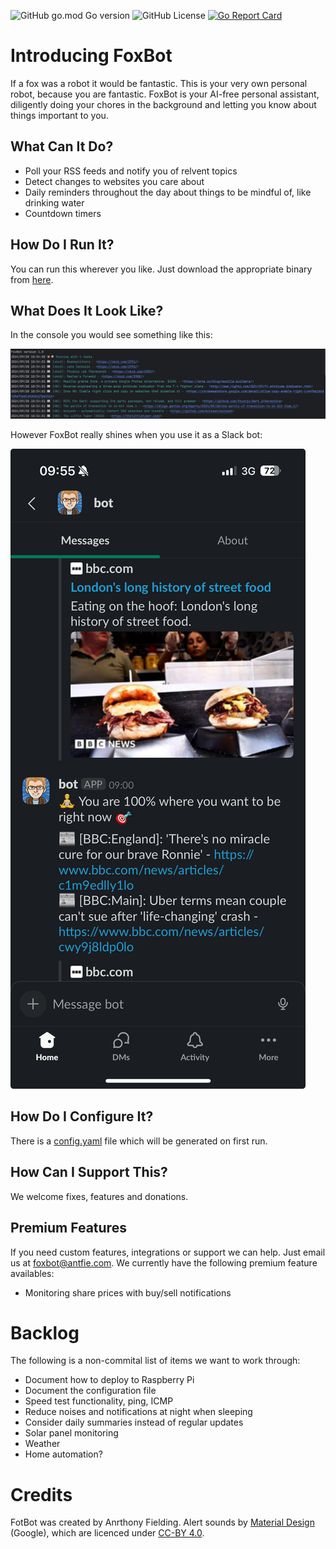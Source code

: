 ![GitHub go.mod Go version](https://img.shields.io/github/go-mod/go-version/antfie/FoxBot)
![GitHub License](https://img.shields.io/github/license/antfie/FoxBot)
[![Go Report Card](https://goreportcard.com/badge/github.com/antfie/FoxBot)](https://goreportcard.com/report/github.com/antfie/FoxBot)

# Introducing FoxBot

If a fox was a robot it would be fantastic. This is your very own personal robot, because you are fantastic. FoxBot is your AI-free personal assistant, diligently doing your chores in the background and letting you know about things important to you.

## What Can It Do?

* Poll your RSS feeds and notify you of relvent topics
* Detect changes to websites you care about
* Daily reminders throughout the day about things to be mindful of, like drinking water
* Countdown timers

## How Do I Run It?

You can run this wherever you like. Just download the appropriate binary from [here](https://github.com/antfie/FoxBot/releases/latest).

## What Does It Look Like?

In the console you would see something like this:

![console.png](docs/images/console.png)

However FoxBot really shines when you use it as a Slack bot:

![slack.png](docs/images/slack.png)

## How Do I Configure It?

There is a [config.yaml](https://github.com/antfie/FoxBot/blob/main/config.yaml) file which will be generated on first run.

## How Can I Support This?

We welcome fixes, features and donations.

## Premium Features

If you need custom features, integrations or support we can help. Just email us at foxbot@antfie.com. We currently have the following premium feature availables:

- Monitoring share prices with buy/sell notifications

# Backlog

The following is a non-commital list of items we want to work through:

- Document how to deploy to Raspberry Pi
- Document the configuration file
- Speed test functionality, ping, ICMP
- Reduce noises and notifications at night when sleeping
- Consider daily summaries instead of regular updates
- Solar panel monitoring
- Weather
- Home automation?

# Credits

FotBot was created by Anrthony Fielding. Alert sounds by [Material Design](https://m2.material.io/design/sound/sound-resources.html) (Google), which are licenced under [CC-BY 4.0](https://creativecommons.org/licenses/by/4.0/legalcode).
